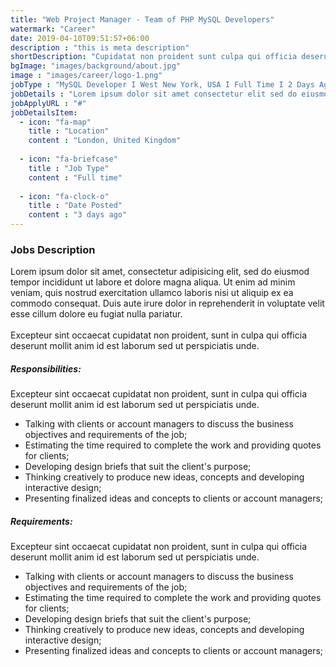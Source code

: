 ```yaml
---
title: "Web Project Manager - Team of PHP MySQL Developers"
watermark: "Career"
date: 2019-04-10T09:51:57+06:00
description : "this is meta description"
shortDescription: "Cupidatat non proident sunt culpa qui officia deserunt mollit <br> anim idest laborum sed ut perspiciatis."
bgImage: "images/background/about.jpg"
image : "images/career/logo-1.png"
jobType : "MySQL Developer I West New York, USA I Full Time I 2 Days Ago"
jobDetails : "Lorem ipsum dolor sit amet consectetur elit sed do eiusmod tempor"
jobApplyURL : "#"
jobDetailsItem:
  - icon: "fa-map"
    title : "Location"
    content : "London, United Kingdom"
    
  - icon: "fa-briefcase"
    title : "Job Type"
    content : "Full time"
    
  - icon: "fa-clock-o"
    title : "Date Posted"
    content : "3 days ago"
---
```



### Jobs Description

Lorem ipsum dolor sit amet, consectetur adipisicing elit, sed do eiusmod tempor incididunt ut
labore et dolore magna aliqua. Ut enim ad minim veniam, quis nostrud exercitation ullamco laboris nisi ut
aliquip ex ea commodo consequat. Duis aute irure dolor in reprehenderit in voluptate velit esse
cillum dolore eu fugiat nulla pariatur.
<br><br>
Excepteur sint occaecat cupidatat non proident, sunt in culpa qui officia deserunt mollit anim id est laborum
sed ut perspiciatis unde.


##### Responsibilities:

Excepteur sint occaecat cupidatat non proident, sunt in culpa qui officia deserunt mollit anim
id est laborum sed ut perspiciatis unde.

* Talking with clients or account managers to discuss the business objectives and requirements of the job;
* Estimating the time required to complete the work and providing quotes for clients;
* Developing design briefs that suit the client's purpose;
* Thinking creatively to produce new ideas, concepts and developing interactive design;
* Presenting finalized ideas and concepts to clients or account managers;


##### Requirements:

Excepteur sint occaecat cupidatat non proident, sunt in culpa qui officia deserunt mollit anim
id est laborum sed ut perspiciatis unde.

* Talking with clients or account managers to discuss the business objectives and requirements of the job;
* Estimating the time required to complete the work and providing quotes for clients;
* Developing design briefs that suit the client's purpose;
* Thinking creatively to produce new ideas, concepts and developing interactive design;
* Presenting finalized ideas and concepts to clients or account managers;
